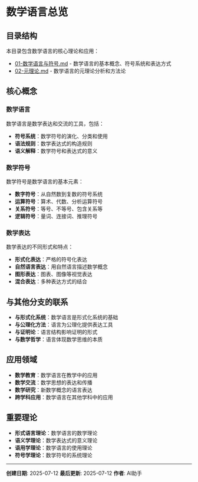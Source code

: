 # 数学语言总览

## 目录结构

本目录包含数学语言的核心理论和应用：

- [01-数学语言与符号.md](01-数学语言与符号.md) - 数学语言的基本概念、符号系统和表达方式
- [02-元理论.md](02-元理论.md) - 数学语言的元理论分析和方法论

## 核心概念

### 数学语言

数学语言是数学表达和交流的工具，包括：

- **符号系统**：数学符号的演化、分类和使用
- **语法规则**：数学表达式的构造规则
- **语义解释**：数学符号和表达式的意义

### 数学符号

数学符号是数学语言的基本元素：

- **数字符号**：从自然数到复数的符号系统
- **运算符号**：算术、代数、分析运算符号
- **关系符号**：等号、不等号、包含关系等
- **逻辑符号**：量词、连接词、推理符号

### 数学表达

数学表达的不同形式和特点：

- **形式化表达**：严格的符号化表达
- **自然语言表达**：用自然语言描述数学概念
- **图形表达**：图表、图像等视觉表达
- **混合表达**：多种表达方式的结合

## 与其他分支的联系

- **与形式化系统**：数学语言是形式化系统的基础
- **与公理化方法**：语言为公理化提供表达工具
- **与证明论**：语言结构影响证明的形式
- **与数学哲学**：语言体现数学思维的本质

## 应用领域

- **数学教育**：数学语言在教学中的应用
- **数学交流**：数学思想的表达和传播
- **数学研究**：新数学概念的语言表达
- **跨学科应用**：数学语言在其他学科中的应用

## 重要理论

- **形式语言理论**：数学语言的数学理论
- **语义学理论**：数学表达式的意义理论
- **语用学理论**：数学语言的使用理论
- **符号学理论**：数学符号的系统理论

---

**创建日期**: 2025-07-12
**最后更新**: 2025-07-12
**作者**: AI助手
